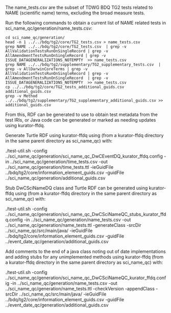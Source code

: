 The name_tests.csv are the subset of TDWG BDQ TG2 tests related to NAME (scientific name) terms, excluding the broad measure tests.

Run the following commands to obtain a current list of NAME related tests in sci_name_qc/generation/name_tests.csv:
    
    cd sci_name_qc/generation/
    head -n 1 ../../bdq/tg2/core/TG2_tests.csv > name_tests.csv
    grep NAME ../../bdq/tg2/core/TG2_tests.csv  | grep -v AllValidationTestsRunOnSingleRecord | grep -v AllAmendmentTestsRunOnSingleRecord | grep -v ISSUE_DATAGENERALIZATIONS_NOTEMPTY  >> name_tests.csv
    grep NAME ../../bdq/tg2/supplementary/TG2_supplementary_tests.csv  | grep -v AllDarwinCoreTerms | grep -v AllValidationTestsRunOnSingleRecord | grep -v AllAmendmentTestsRunOnSingleRecord  | grep -v ISSUE_DATAGENERALIZATIONS_NOTEMPTY  >> name_tests.csv
    cp ../../bdq/tg2/core/TG2_tests_additional_guids.csv additional_guids.csv
    grep -v Method ../../bdq/tg2/supplementary/TG2_supplementary_additional_guids.csv >> additional_guids.csv

From this, RDF can be generated to use to obtain test metadata from the test IRIs, or Java code can be generated or marked as needing updates using kurator-ffdq.

Generate Turtle RDF using kurator-ffdq using (from a kurator-ffdq directory in the same parent directory as sci_name_qc) with:

   ./test-util.sh -config ../sci_name_qc/generation/sci_name_qc_DwCEventDQ_kurator_ffdq.config -in ../sci_name_qc/generation/time_tests.csv -out ../sci_name_qc/generation/time_tests.ttl -ieGuidFile ../bdq/tg2/core/information_element_guids.csv  -guidFile ../sci_name_qc/generation/additional_guids.csv

Stub DwCSciNameDQ class and Turtle RDF can be generated using kurator-ffdq using (from a kurator-ffdq directory in the same parent directory as sci_name_qc) with:

   ./test-util.sh -config ../sci_name_qc/generation/sci_name_qc_DwCSciNameQC_stubs_kurator_ffdq.config -in ../sci_name_qc/generation/name_tests.csv -out ../sci_name_qc/generation/name_tests.ttl -generateClass -srcDir ../sci_name_qc/src/main/java/ -ieGuidFile ../bdq/tg2/core/information_element_guids.csv  -guidFile ../event_date_qc/generation/additional_guids.csv

Add comments to the end of a java class noting out of date implementations and adding stubs for any unimplemented methods using kurator-ffdq (from a kurator-ffdq directory in the same parent directory as sci_name_qc) with: 

   ./test-util.sh -config ../sci_name_qc/generation/sci_name_qc_DwCSciNameQC_kurator_ffdq.config -in ../sci_name_qc/generation/name_tests.csv -out ../sci_name_qc/generation/name_tests.ttl -checkVersion -appendClass -srcDir ../sci_name_qc/src/main/java/ -ieGuidFile ../bdq/tg2/core/information_element_guids.csv  -guidFile ../event_date_qc/generation/additional_guids.csv
